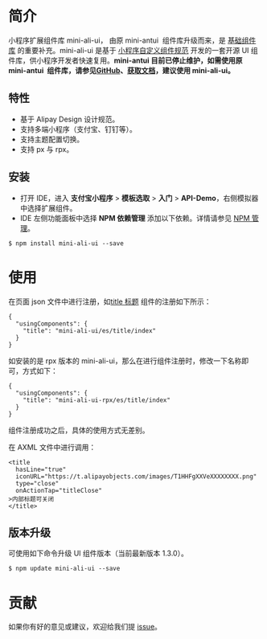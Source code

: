 
# 简介
小程序扩展组件库 mini-ali-ui， 由原 mini-antui  组件库升级而来，是 [基础组件库](https://opendocs.alipay.com/mini/component) 的重要补充。mini-ali-ui 是基于 [小程序自定义组件规范](https://opendocs.alipay.com/mini/framework/custom-component-overview) 开发的一套开源 UI 组件库，供小程序开发者快速复用。**mini-antui 目前已停止维护，如需使用原 mini-antui  组件库，请参见**[**GitHub**](https://github.com/ant-mini-program/mini-antui)**、**[**获取文档**](https://gw.alipayobjects.com/os/bmw-prod/7b918fd1-f610-44a0-9cca-dcb6b513b792.pdf)**，建议使用 mini-ali-ui。**

## 特性

- 基于 Alipay Design 设计规范。
- 支持多端小程序（支付宝、钉钉等）。
- 支持主题配置切换。
- 支持 px 与 rpx。

## 安装

- 打开 IDE，进入 **支付宝小程序** > **模板选取** > **入门** > **API-Demo**，右侧模拟器中选择扩展组件。
- IDE 左侧功能面板中选择 **NPM 依赖管理** 添加以下依赖。详情请参见 [NPM 管理](https://opendocs.alipay.com/mini/ide/npm-manage)。
```plain
$ npm install mini-ali-ui --save
```

# 使用
在页面 json 文件中进行注册，如[title 标题](https://opendocs.alipay.com/mini/component-ext/title) 组件的注册如下所示：
```plain
{
  "usingComponents": {
    "title": "mini-ali-ui/es/title/index"
  }
}
```
如安装的是 rpx 版本的 mini-ali-ui，那么在进行组件注册时，修改一下名称即可，方式如下：
```plain
{
  "usingComponents": {
    "title": "mini-ali-ui-rpx/es/title/index"
  }
}
```
组件注册成功之后，具体的使用方式无差别。

在 AXML 文件中进行调用：
```plain
<title
  hasLine="true"
  iconURL="https://t.alipayobjects.com/images/T1HHFgXXVeXXXXXXXX.png"
  type="close"
  onActionTap="titleClose"
>内部标题可关闭
</title>
```

## 版本升级
可使用如下命令升级 UI 组件版本（当前最新版本 1.3.0）。
```plain
$ npm update mini-ali-ui --save
```

# 贡献
如果你有好的意见或建议，欢迎给我们提 [issue](https://github.com/Alibaba-mp/mini-ali-ui/issues)。
